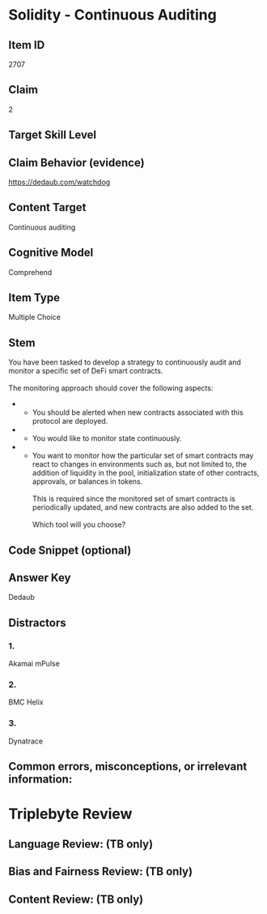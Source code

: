# Solidity - Continuous Auditing

## Item ID
2707

## Claim
2

## Target Skill Level

## Claim Behavior (evidence)
https://dedaub.com/watchdog

## Content Target
Continuous auditing

## Cognitive Model
Comprehend

## Item Type
Multiple Choice 

## Stem
You have been tasked to develop a strategy to continuously audit and monitor a specific set of DeFi smart contracts.
<br><br>
The monitoring approach should cover the following aspects:
- - You should be alerted when new contracts associated with this protocol are deployed.
- - You would like to monitor state continuously.
- - You want to monitor how the particular set of smart contracts may react to changes in environments such as, but not limited to, the addition of liquidity in the pool, initialization state of other contracts, approvals, or balances in tokens.
<br><br>
This is required since the monitored set of smart contracts is periodically updated, and new contracts are also added to the set.
<br><br>
Which tool will you choose?

## Code Snippet (optional)

## Answer Key
Dedaub

## Distractors
### 1.
Akamai mPulse

### 2.
BMC Helix

### 3.
Dynatrace

## Common errors, misconceptions, or irrelevant information:

# Triplebyte Review

## Language Review: (TB only)

## Bias and Fairness Review: (TB only)

## Content Review: (TB only)
